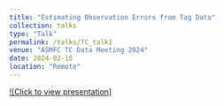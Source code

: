 ```yaml
---
title: "Estimating Observation Errors from Tag Data"
collection: talks
type: "Talk"
permalink: /talks/TC_talk1
venue: "ASMFC TC Data Meeting 2024"
date: 2024-02-15
location: "Remote"
---
```


[![Click to view presentation]](https://everett-rzeszow.github.io/files/Measurement_Error_TC.pdf "Estimating Observation Errors from Tag Data")
